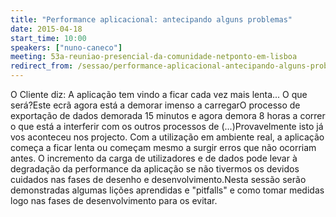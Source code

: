 ```yaml
---
title: "Performance aplicacional: antecipando alguns problemas"
date: 2015-04-18
start_time: 10:00
speakers: ["nuno-caneco"]
meeting: 53a-reuniao-presencial-da-comunidade-netponto-em-lisboa
redirect_from: /sessao/performance-aplicacional-antecipando-alguns-problemas/
---
```


O Cliente diz: A aplicação tem vindo a ficar cada vez mais lenta... O que será?Este ecrã agora está a demorar imenso a carregarO  processo de exportação de dados demorada 15 minutos e agora demora 8  horas a correr o que está a interferir com os outros processos de (...)Provavelmente isto já vos aconteceu nos projecto. Com a utilização em ambiente real, a aplicação começa a ficar lenta ou começam mesmo a surgir erros que não ocorriam antes.
O incremento da carga de utilizadores e de dados pode levar à degradação da performance da aplicação se não tivermos os devidos cuidados nas fases de desenho e desenvolvimento.Nesta sessão serão demonstradas algumas lições aprendidas e "pitfalls" e como tomar medidas logo nas fases de desenvolvimento para os evitar.
